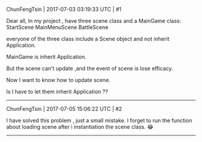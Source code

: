 ChunFengTsin | 2017-07-03 03:19:33 UTC | #1

Dear all,
In my project , have three scene class and a MainGame class:
StartScene 
MainMenuScene
BattleScene

everyone of the three class include a Scene object and  not inherit Application.

MainGame is inherit Application.

But the scene can't update ,and  the event of scene is lose efficacy.

Now I want to know how to update scene.

Is I have to let them inherit Application ??

-------------------------

ChunFengTsin | 2017-07-05 15:06:22 UTC | #2

I have solved this problem , just a small mistake. 
I forget to run the function about loading scene after i instantiation the scene class.
:joy:

-------------------------

